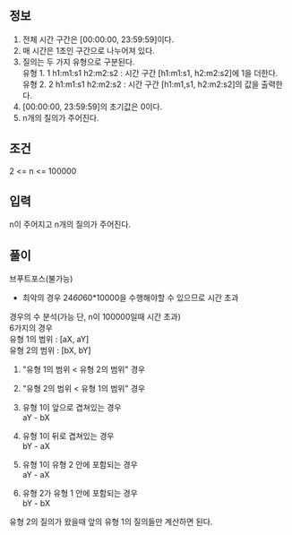 ## 정보

1. 전체 시간 구간은 [00:00:00, 23:59:59]이다.
2. 매 시간은 1초인 구간으로 나누어져 있다.
3. 질의는 두 가지 유형으로 구분된다.  
   유형 1. 1 h1:m1:s1 h2:m2:s2 : 시간 구간 [h1:m1:s1, h2:m2:s2]에 1을 더한다.  
   유형 2. 2 h1:m1:s1 h2:m2:s2 : 시간 구간 [h1:m1,s1, h2:m2:s2]의 값을 출력한다.
4. [00:00:00, 23:59:59]의 초기값은 0이다.
5. n개의 질의가 주어진다.

## 조건

2 <= n <= 100000

## 입력

n이 주어지고 n개의 질의가 주어진다.

## 풀이

브푸트포스(불가능)

- 최악의 경우 24*60*60\*10000을 수행해야할 수 있으므로 시간 초과

경우의 수 분석(가능 단, n이 100000일때 시간 초과)  
6가지의 경우  
유형 1의 범위 : [aX, aY]  
유형 2의 범위 : [bX, bY]

1. "유형 1의 범위 < 유형 2의 범위" 경우

2. "유형 2의 범위 < 유형 1의 범위" 경우

3. 유형 1이 앞으로 겹쳐있는 경우  
   aY - bX

4. 유형 1이 뒤로 겹쳐있는 경우  
   bY - aX

5. 유형 1이 유형 2 안에 포함되는 경우  
   aY - aX

6. 유형 2가 유형 1 안에 포함되는 경우  
   bY - bX

유형 2의 질의가 왔을때 앞의 유형 1의 질의들만 계산하면 된다.
